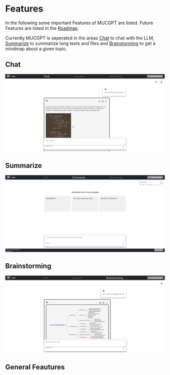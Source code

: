 # Features
In the following some important Features of MUCGPT are listed. Future Features are listed in the [Roadmap](/README.md/#-Roadmap).  
  
Currently MUCGPT is seperated in the areas [Chat](#chat) to chat with the LLM, [Summarize](#summarize) to summarize long texts and files and [Brainstorming](#brainstorming) to get a mindmap about a given topic.

## Chat
![Chat](/docs/chatscreen.png)
## Summarize
![Sum](/docs/sum.png)
## Brainstorming
![Brainstoming](/docs/mindmap.png)
## General Feautures
